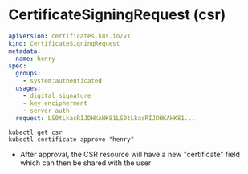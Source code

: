 # CertificateSigningRequest (csr)

```yaml
apiVersion: certificates.k8s.io/v1
kind: CertificateSigningRequest
metadata:
  name: henry
spec:
  groups:
    - system:authenticated
  usages:
    - digital signature
    - key encipherment
    - server auth
  request: LS0tLkasRIJDHKAHK81LS0tLkasRIJDHKAHK81...
```

```shell
kubectl get csr
kubectl certificate approve "henry"
```

- After approval, the CSR resource will have a new "certificate" field which can then be shared with the user
